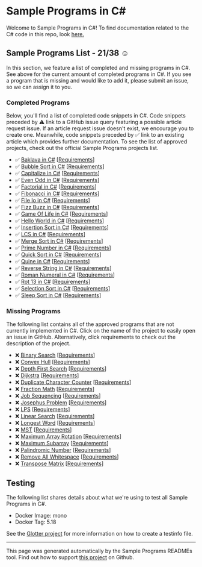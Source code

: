 # Sample Programs in C#

Welcome to Sample Programs in C#! To find documentation related to the C# code in this repo, look [here.](https://sampleprograms.io/languages/c-sharp)

## Sample Programs List - 21/38 :relaxed:

In this section, we feature a list of completed and missing programs in C#. See above for the current amount of completed programs in C#. If you see a program that is missing and would like to add it, please submit an issue, so we can assign it to you.

### Completed Programs

Below, you'll find a list of completed code snippets in C#. Code snippets preceded by :warning: link to a GitHub issue query featuring a possible article request issue. If an article request issue doesn't exist, we encourage you to create one. Meanwhile, code snippets preceded by :white_check_mark: link to an existing article which provides further documentation. To see the list of approved projects, check out the official Sample Programs projects list.

- :white_check_mark: [Baklava in C#](https://sampleprograms.io/projects/baklava/c-sharp) [[Requirements](https://sampleprograms.io/projects/baklava)]
- :white_check_mark: [Bubble Sort in C#](https://sampleprograms.io/projects/bubble-sort/c-sharp) [[Requirements](https://sampleprograms.io/projects/bubble-sort)]
- :white_check_mark: [Capitalize in C#](https://sampleprograms.io/projects/capitalize/c-sharp) [[Requirements](https://sampleprograms.io/projects/capitalize)]
- :white_check_mark: [Even Odd in C#](https://sampleprograms.io/projects/even-odd/c-sharp) [[Requirements](https://sampleprograms.io/projects/even-odd)]
- :white_check_mark: [Factorial in C#](https://sampleprograms.io/projects/factorial/c-sharp) [[Requirements](https://sampleprograms.io/projects/factorial)]
- :white_check_mark: [Fibonacci in C#](https://sampleprograms.io/projects/fibonacci/c-sharp) [[Requirements](https://sampleprograms.io/projects/fibonacci)]
- :white_check_mark: [File Io in C#](https://sampleprograms.io/projects/file-io/c-sharp) [[Requirements](https://sampleprograms.io/projects/file-io)]
- :white_check_mark: [Fizz Buzz in C#](https://sampleprograms.io/projects/fizz-buzz/c-sharp) [[Requirements](https://sampleprograms.io/projects/fizz-buzz)]
- :white_check_mark: [Game Of Life in C#](https://sampleprograms.io/projects/game-of-life/c-sharp) [[Requirements](https://sampleprograms.io/projects/game-of-life)]
- :white_check_mark: [Hello World in C#](https://sampleprograms.io/projects/hello-world/c-sharp) [[Requirements](https://sampleprograms.io/projects/hello-world)]
- :white_check_mark: [Insertion Sort in C#](https://sampleprograms.io/projects/insertion-sort/c-sharp) [[Requirements](https://sampleprograms.io/projects/insertion-sort)]
- :white_check_mark: [LCS in C#](https://sampleprograms.io/projects/lcs/c-sharp) [[Requirements](https://sampleprograms.io/projects/lcs)]
- :white_check_mark: [Merge Sort in C#](https://sampleprograms.io/projects/merge-sort/c-sharp) [[Requirements](https://sampleprograms.io/projects/merge-sort)]
- :white_check_mark: [Prime Number in C#](https://sampleprograms.io/projects/prime-number/c-sharp) [[Requirements](https://sampleprograms.io/projects/prime-number)]
- :white_check_mark: [Quick Sort in C#](https://sampleprograms.io/projects/quick-sort/c-sharp) [[Requirements](https://sampleprograms.io/projects/quick-sort)]
- :white_check_mark: [Quine in C#](https://sampleprograms.io/projects/quine/c-sharp) [[Requirements](https://sampleprograms.io/projects/quine)]
- :white_check_mark: [Reverse String in C#](https://sampleprograms.io/projects/reverse-string/c-sharp) [[Requirements](https://sampleprograms.io/projects/reverse-string)]
- :white_check_mark: [Roman Numeral in C#](https://sampleprograms.io/projects/roman-numeral/c-sharp) [[Requirements](https://sampleprograms.io/projects/roman-numeral)]
- :white_check_mark: [Rot 13 in C#](https://sampleprograms.io/projects/rot-13/c-sharp) [[Requirements](https://sampleprograms.io/projects/rot-13)]
- :white_check_mark: [Selection Sort in C#](https://sampleprograms.io/projects/selection-sort/c-sharp) [[Requirements](https://sampleprograms.io/projects/selection-sort)]
- :white_check_mark: [Sleep Sort in C#](https://sampleprograms.io/projects/sleep-sort/c-sharp) [[Requirements](https://sampleprograms.io/projects/sleep-sort)]

### Missing Programs

The following list contains all of the approved programs that are not currently implemented in C#. Click on the name of the project to easily open an issue in GitHub. Alternatively, click requirements to check out the description of the project.

- :x: [Binary Search](https://github.com/TheRenegadeCoder/sample-programs/issues/new?assignees=&labels=enhancement&template=code-snippet-request.md&title=Add+Binary+Search+in+c-sharp) [[Requirements](https://sampleprograms.io/projects/binary-search)]
- :x: [Convex Hull](https://github.com/TheRenegadeCoder/sample-programs/issues/new?assignees=&labels=enhancement&template=code-snippet-request.md&title=Add+Convex+Hull+in+c-sharp) [[Requirements](https://sampleprograms.io/projects/convex-hull)]
- :x: [Depth First Search](https://github.com/TheRenegadeCoder/sample-programs/issues/new?assignees=&labels=enhancement&template=code-snippet-request.md&title=Add+Depth+First+Search+in+c-sharp) [[Requirements](https://sampleprograms.io/projects/depth-first-search)]
- :x: [Dijkstra](https://github.com/TheRenegadeCoder/sample-programs/issues/new?assignees=&labels=enhancement&template=code-snippet-request.md&title=Add+Dijkstra+in+c-sharp) [[Requirements](https://sampleprograms.io/projects/dijkstra)]
- :x: [Duplicate Character Counter](https://github.com/TheRenegadeCoder/sample-programs/issues/new?assignees=&labels=enhancement&template=code-snippet-request.md&title=Add+Duplicate+Character+Counter+in+c-sharp) [[Requirements](https://sampleprograms.io/projects/duplicate-character-counter)]
- :x: [Fraction Math](https://github.com/TheRenegadeCoder/sample-programs/issues/new?assignees=&labels=enhancement&template=code-snippet-request.md&title=Add+Fraction+Math+in+c-sharp) [[Requirements](https://sampleprograms.io/projects/fraction-math)]
- :x: [Job Sequencing](https://github.com/TheRenegadeCoder/sample-programs/issues/new?assignees=&labels=enhancement&template=code-snippet-request.md&title=Add+Job+Sequencing+in+c-sharp) [[Requirements](https://sampleprograms.io/projects/job-sequencing)]
- :x: [Josephus Problem](https://github.com/TheRenegadeCoder/sample-programs/issues/new?assignees=&labels=enhancement&template=code-snippet-request.md&title=Add+Josephus+Problem+in+c-sharp) [[Requirements](https://sampleprograms.io/projects/josephus-problem)]
- :x: [LPS](https://github.com/TheRenegadeCoder/sample-programs/issues/new?assignees=&labels=enhancement&template=code-snippet-request.md&title=Add+LPS+in+c-sharp) [[Requirements](https://sampleprograms.io/projects/lps)]
- :x: [Linear Search](https://github.com/TheRenegadeCoder/sample-programs/issues/new?assignees=&labels=enhancement&template=code-snippet-request.md&title=Add+Linear+Search+in+c-sharp) [[Requirements](https://sampleprograms.io/projects/linear-search)]
- :x: [Longest Word](https://github.com/TheRenegadeCoder/sample-programs/issues/new?assignees=&labels=enhancement&template=code-snippet-request.md&title=Add+Longest+Word+in+c-sharp) [[Requirements](https://sampleprograms.io/projects/longest-word)]
- :x: [MST](https://github.com/TheRenegadeCoder/sample-programs/issues/new?assignees=&labels=enhancement&template=code-snippet-request.md&title=Add+MST+in+c-sharp) [[Requirements](https://sampleprograms.io/projects/mst)]
- :x: [Maximum Array Rotation](https://github.com/TheRenegadeCoder/sample-programs/issues/new?assignees=&labels=enhancement&template=code-snippet-request.md&title=Add+Maximum+Array+Rotation+in+c-sharp) [[Requirements](https://sampleprograms.io/projects/maximum-array-rotation)]
- :x: [Maximum Subarray](https://github.com/TheRenegadeCoder/sample-programs/issues/new?assignees=&labels=enhancement&template=code-snippet-request.md&title=Add+Maximum+Subarray+in+c-sharp) [[Requirements](https://sampleprograms.io/projects/maximum-subarray)]
- :x: [Palindromic Number](https://github.com/TheRenegadeCoder/sample-programs/issues/new?assignees=&labels=enhancement&template=code-snippet-request.md&title=Add+Palindromic+Number+in+c-sharp) [[Requirements](https://sampleprograms.io/projects/palindromic-number)]
- :x: [Remove All Whitespace](https://github.com/TheRenegadeCoder/sample-programs/issues/new?assignees=&labels=enhancement&template=code-snippet-request.md&title=Add+Remove+All+Whitespace+in+c-sharp) [[Requirements](https://sampleprograms.io/projects/remove-all-whitespace)]
- :x: [Transpose Matrix](https://github.com/TheRenegadeCoder/sample-programs/issues/new?assignees=&labels=enhancement&template=code-snippet-request.md&title=Add+Transpose+Matrix+in+c-sharp) [[Requirements](https://sampleprograms.io/projects/transpose-matrix)]

## Testing

The following list shares details about what we're using to test all Sample Programs in C#.

- Docker Image: mono
- Docker Tag: 5.18

See the [Glotter project](https://github.com/auroq/glotter) for more information on how to create a testinfo file.

---

This page was generated automatically by the Sample Programs READMEs tool. Find out how to support [this project](https://github.com/TheRenegadeCoder/sample-programs-readmes) on Github.